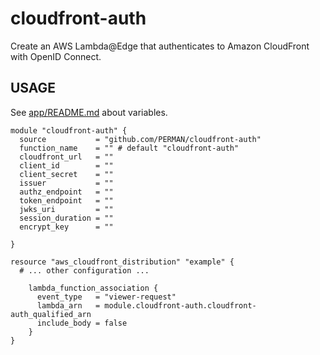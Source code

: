 # cloudfront-auth

Create an AWS Lambda@Edge that authenticates to Amazon CloudFront with OpenID Connect.

## USAGE

See [app/README.md](app/README.md) about variables.

```
module "cloudfront-auth" {
  source           = "github.com/PERMAN/cloudfront-auth"
  function_name    = "" # default "cloudfront-auth"
  cloudfront_url   = ""
  client_id        = ""
  client_secret    = ""
  issuer           = ""
  authz_endpoint   = ""
  token_endpoint   = ""
  jwks_uri         = ""
  session_duration = ""
  encrypt_key      = ""

}

resource "aws_cloudfront_distribution" "example" {
  # ... other configuration ...

    lambda_function_association {
      event_type   = "viewer-request"
      lambda_arn   = module.cloudfront-auth.cloudfront-auth_qualified_arn
      include_body = false
    }
}

```
